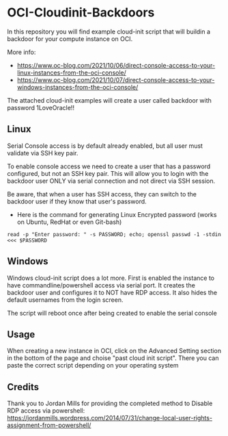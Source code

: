 # OCI-Cloudinit-Backdoors

In this repository you will find example cloud-init script that will buildin a backdoor for your compute instance on OCI. 

More info:
- https://www.oc-blog.com/2021/10/06/direct-console-access-to-your-linux-instances-from-the-oci-console/
- https://www.oc-blog.com/2021/10/07/direct-console-access-to-your-windows-instances-from-the-oci-console/

The attached cloud-init examples will create a user called backdoor with password 1LoveOracle!!

## Linux
Serial Console access is by default already enabled, but all user must validate via SSH key pair. 

To enable console access we need to create a user that has a password configured, but not an SSH key pair. This will allow you to login with the backdoor user ONLY via serial connection and not direct via SSH session.

Be aware, that when a user has SSH access, they can switch to the backdoor user if they know that user's password.

* Here is the command for generating Linux Encrypted password (works on Ubuntu, RedHat or even Git-bash)

```shell
read -p "Enter password: " -s PASSWORD; echo; openssl passwd -1 -stdin <<< $PASSWORD

```


## Windows
Windows cloud-init script does a lot more. First is enabled the instance to have commandline/powershell access via serial port. It creates the backdoor user and configures it to NOT have RDP access. It also hides the default usernames from the login screen.

The script will reboot once after being created to enable the serial console

## Usage
When creating a new instance in OCI, click on the Advanced Setting section in the bottom of the page and choise "past cloud init script". There you can paste the correct script depending on your operating system

## Credits

Thank you to Jordan Mills for providing the completed method to Disable RDP access via powershell: https://jordanmills.wordpress.com/2014/07/31/change-local-user-rights-assignment-from-powershell/

